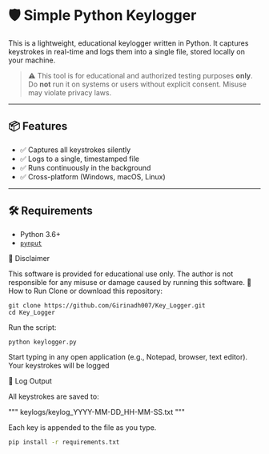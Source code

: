 # 🛡️ Simple Python Keylogger

This is a lightweight, educational keylogger written in Python. It captures keystrokes in real-time and logs them into a single file, stored locally on your machine.

> ⚠️ This tool is for educational and authorized testing purposes **only**. Do **not** run it on systems or users without explicit consent. Misuse may violate privacy laws.

---

## 📦 Features

- ✅ Captures all keystrokes silently
- ✅ Logs to a single, timestamped file
- ✅ Runs continuously in the background
- ✅ Cross-platform (Windows, macOS, Linux)

---

## 🛠 Requirements

- Python 3.6+
- [`pynput`](https://pypi.org/project/pynput/)

🙏 Disclaimer

This software is provided for educational use only. The author is not responsible for any misuse or damage caused by running this software.
🚀 How to Run 
Clone or download this repository:

    git clone https://github.com/Girinadh007/Key_Logger.git
    cd Key_Logger  

Run the script:

    python keylogger.py

Start typing in any open application (e.g., Notepad, browser, text editor). Your keystrokes will be logged

📁 Log Output

All keystrokes are saved to:

 """ keylogs/keylog_YYYY-MM-DD_HH-MM-SS.txt """

Each key is appended to the file as you type.

```bash
pip install -r requirements.txt
